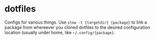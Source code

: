 # dotfiles
Configs for various things. Use ```stow -t {targetdir} {package}``` to link a package from whereever you cloned dotfiles to the desired configuration
location (usually under home, like ```~/.config/{package}```.
